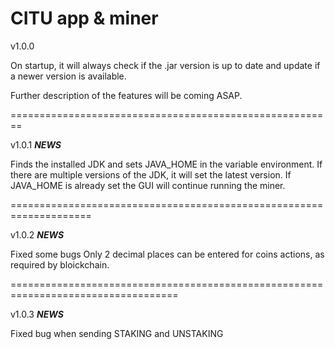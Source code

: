# CITU app & miner

v1.0.0

On startup, it will always check if the .jar version is up to date and update if a newer version is available.

Further description of the features will be coming ASAP.

========================================================

v1.0.1 ***NEWS***

Finds the installed JDK and sets JAVA_HOME in the variable environment.
If there are multiple versions of the JDK, it will set the latest version.
If JAVA_HOME is already set the GUI will continue running the miner.

====================================================================

v1.0.2 ***NEWS***

Fixed some bugs
Only 2 decimal places can be entered for coins actions, as required by bloickchain.

===================================================================================

v1.0.3 ***NEWS***

Fixed bug when sending STAKING and UNSTAKING
